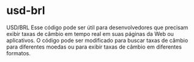 # usd-brl
USD/BRL
Esse código pode ser útil para desenvolvedores que precisam exibir taxas de câmbio em tempo real em suas páginas da Web ou aplicativos. O código pode ser modificado para buscar taxas de câmbio para diferentes moedas ou para exibir taxas de câmbio em diferentes formatos.
